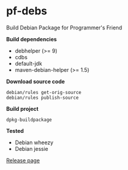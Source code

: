 # pf-debs
Build Debian Package for Programmer's Friend

**Build dependencies**

- debhelper (>= 9)
- cdbs
- default-jdk
- maven-debian-helper (>= 1.5)

**Download source code**

```
debian/rules get-orig-source
debian/rules publish-source
```

**Build project**

```
dpkg-buildpackage
```

**Tested**

- Debian wheezy
- Debian jessie

[Release page](https://github.com/yadickson/pf-debs/releases)

